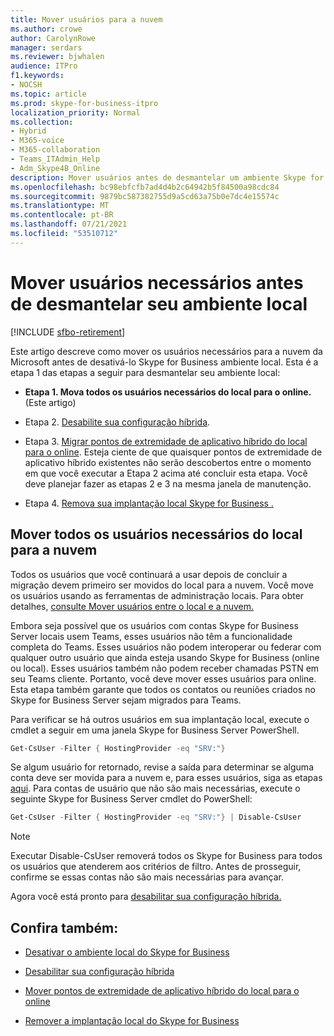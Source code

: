 ```yaml
---
title: Mover usuários para a nuvem
ms.author: crowe
author: CarolynRowe
manager: serdars
ms.reviewer: bjwhalen
audience: ITPro
f1.keywords:
- NOCSH
ms.topic: article
ms.prod: skype-for-business-itpro
localization_priority: Normal
ms.collection:
- Hybrid
- M365-voice
- M365-collaboration
- Teams_ITAdmin_Help
- Adm_Skype4B_Online
description: Mover usuários antes de desmantelar um ambiente Skype for Business local.
ms.openlocfilehash: bc98ebfcfb7ad4d4b2c64942b5f84500a98cdc84
ms.sourcegitcommit: 9879bc587382755d9a5cd63a75b0e7dc4e15574c
ms.translationtype: MT
ms.contentlocale: pt-BR
ms.lasthandoff: 07/21/2021
ms.locfileid: "53510712"
---
```

# <a name="move-required-users-before-decommissioning-your-on-premises-environment"></a>Mover usuários necessários antes de desmantelar seu ambiente local

[!INCLUDE [sfbo-retirement](../../Hub/includes/sfbo-retirement.md)]

Este artigo descreve como mover os usuários necessários para a nuvem da Microsoft antes de desativá-lo Skype for Business ambiente local. Esta é a etapa 1 das etapas a seguir para desmantelar seu ambiente local:

- **Etapa 1. Mova todos os usuários necessários do local para o online.** (Este artigo)

- Etapa 2. [Desabilite sua configuração híbrida](cloud-consolidation-disabling-hybrid.md).

- Etapa 3. [Migrar pontos de extremidade de aplicativo híbrido do local para o online](decommission-move-on-prem-endpoints.md). Esteja ciente de que quaisquer pontos de extremidade de aplicativo híbrido existentes não serão descobertos entre o momento em que você executar a Etapa 2 acima até concluir esta etapa. Você deve planejar fazer as etapas 2 e 3 na mesma janela de manutenção.

- Etapa 4. [Remova sua implantação local Skype for Business .](decommission-remove-on-prem.md)


## <a name="move-all-required-users-from-on-premises-to-the-cloud"></a>Mover todos os usuários necessários do local para a nuvem

Todos os usuários que você continuará a usar depois de concluir a migração devem primeiro ser movidos do local para a nuvem. Você move os usuários usando as ferramentas de administração locais. Para obter detalhes, [consulte Mover usuários entre o local e a nuvem.](move-users-between-on-premises-and-cloud.md)

Embora seja possível que os usuários com contas Skype for Business Server locais usem Teams, esses usuários não têm a funcionalidade completa do Teams. Esses usuários não podem interoperar ou federar com qualquer outro usuário que ainda esteja usando Skype for Business (online ou local). Esses usuários também não podem receber chamadas PSTN em seu Teams cliente. Portanto, você deve mover esses usuários para online. Esta etapa também garante que todos os contatos ou reuniões criados no Skype for Business Server sejam migrados para Teams.

Para verificar se há outros usuários em sua implantação local, execute o cmdlet a seguir em uma janela Skype for Business Server PowerShell.

```PowerShell
Get-CsUser -Filter { HostingProvider -eq "SRV:"}
```

Se algum usuário for retornado, revise a saída para determinar se alguma conta deve ser movida para a nuvem e, para esses usuários, siga as etapas [aqui](move-users-between-on-premises-and-cloud.md). Para contas de usuário que não são mais necessárias, execute o seguinte Skype for Business Server cmdlet do PowerShell:

```PowerShell
Get-CsUser -Filter { HostingProvider -eq "SRV:"} | Disable-CsUser
```

> [!NOTE]
> Executar Disable-CsUser removerá todos os Skype for Business para todos os usuários que atenderem aos critérios de filtro. Antes de prosseguir, confirme se essas contas não são mais necessárias para avançar.


Agora você está pronto para [desabilitar sua configuração híbrida.](cloud-consolidation-disabling-hybrid.md)

## <a name="see-also"></a>Confira também:

- [Desativar o ambiente local do Skype for Business](decommission-on-prem-overview.md)

- [Desabilitar sua configuração híbrida](cloud-consolidation-disabling-hybrid.md)

- [Mover pontos de extremidade de aplicativo híbrido do local para o online](decommission-move-on-prem-endpoints.md)

- [Remover a implantação local do Skype for Business](decommission-remove-on-prem.md)




